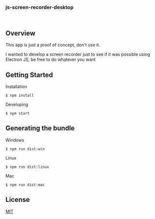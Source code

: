<h3>
  js-screen-recorder-desktop
</h3>

<br>

## Overview

This app is just a proof of concept, don't use it.

I wanted to develop a screen recorder just to see if it was possible using Electron JS, be free to do whatever you want

## Getting Started

Installation

<code>\$ npm install</code>

Developing

<code>\$ npm start</code>

## Generating the bundle

Windows

<code>\$ npm run dist:win</code>

Linux

<code>\$ npm run dist:linux</code>

Mac

<code>\$ npm run dist:mac</code>

## License

[MIT](https://github.com/WilianZilv/reactron/blob/master/LICENSE)
